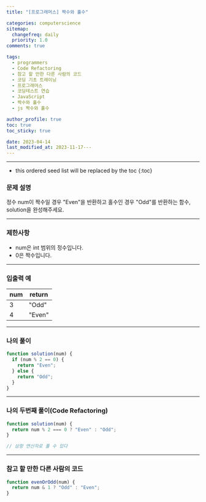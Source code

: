 ```yaml
---
title: "[프로그래머스] 짝수와 홀수"

categories: computerscience
sitemap:
  changefreq: daily
  priority: 1.0
comments: true

tags:
  - programmers
  - Code Refactoring
  - 참고 할 만한 다른 사람의 코드
  - 코딩 기초 트레이닝
  - 프로그래머스
  - 코딩테스트 연습
  - JavaScript
  - 짝수와 홀수
  - js 짝수와 홀수

author_profile: true
toc: true
toc_sticky: true

date: 2023-04-14
last_modified_at: 2023-11-17---
---
```


---

<!-- prettier-ignore -->
* this ordered seed list will be replaced by the toc 
{:toc}

### 문제 설명

정수 num이 짝수일 경우 "Even"을 반환하고 홀수인 경우 "Odd"를 반환하는 함수, solution을 완성해주세요.

---

### 제한사항

- num은 int 범위의 정수입니다.
- 0은 짝수입니다.

---

### 입출력 예

| num | return |
| --- | ------ |
| 3   | "Odd"  |
| 4   | "Even" |

---

### 나의 풀이

```jsx
function solution(num) {
  if (num % 2 == 0) {
    return "Even";
  } else {
    return "Odd";
  }
}
```

---

### 나의 두번째 풀이(Code Refactoring)

```jsx
function solution(num) {
  return num % 2 === 0 ? "Even" : "Odd";
}

// 삼항 연산자로 풀 수 있다
```

---

### 참고 할 만한 다른 사람의 코드

```jsx
function evenOrOdd(num) {
  return num & 1 ? "Odd" : "Even";
}
```
